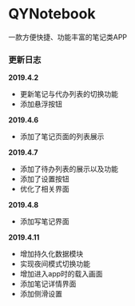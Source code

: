 # QYNotebook
一款方便快捷、功能丰富的笔记类APP


### 更新日志
<b>2019.4.2</b>  
- 更新笔记与代办列表的切换功能
- 添加悬浮按钮

<b>2019.4.6</b>  
- 添加了笔记页面的列表展示

<b>2019.4.7</b>  
- 添加了待办列表的展示以及功能
- 添加了设置按钮
- 优化了相关界面

<b>2019.4.8</b>
- 添加写笔记界面

<b>2019.4.11</b>
- 增加持久化数据模块
- 实现夜间模式切换功能
- 增加进入app时的载入画面
- 添加笔记详情界面
- 添加侧滑设置